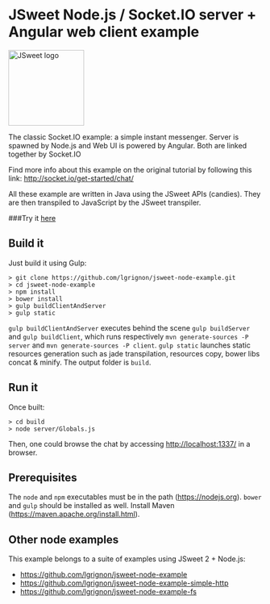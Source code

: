 # JSweet Node.js / Socket.IO server + Angular web client example

<img src="http://www.jsweet.org/wp-content/logos/powered-by-jsweet-simple.svg" width="150" alt="JSweet logo">

The classic Socket.IO example: a simple instant messenger. Server is spawned by Node.js and Web UI is powered by Angular. Both are linked together by Socket.IO

Find more info about this example on the original tutorial by following this link: http://socket.io/get-started/chat/

All these example are written in Java using the JSweet APIs (candies). They are then transpiled to JavaScript by the JSweet transpiler.

###Try it [here](http://examples.jsweet.org:1337)

## Build it
Just build it using Gulp:

```
> git clone https://github.com/lgrignon/jsweet-node-example.git
> cd jsweet-node-example
> npm install
> bower install
> gulp buildClientAndServer
> gulp static
```

`gulp buildClientAndServer` executes behind the scene `gulp buildServer` and `gulp buildClient`, which runs respectively `mvn generate-sources -P server` and `mvn generate-sources -P client`.
`gulp static` launches static resources generation such as jade transpilation, resources copy, bower libs concat & minify.
The output folder is `build`.

## Run it
Once built: 
```
> cd build
> node server/Globals.js
```

Then, one could browse the chat by accessing [http://localhost:1337/](http://localhost:1337/) in a browser.

## Prerequisites

The `node` and `npm` executables must be in the path (https://nodejs.org). `bower` and `gulp` should be installed as well.
Install Maven (https://maven.apache.org/install.html).

## Other node examples
This example belongs to a suite of examples using JSweet 2 + Node.js:
* https://github.com/lgrignon/jsweet-node-example
* https://github.com/lgrignon/jsweet-node-example-simple-http
* https://github.com/lgrignon/jsweet-node-example-fs

